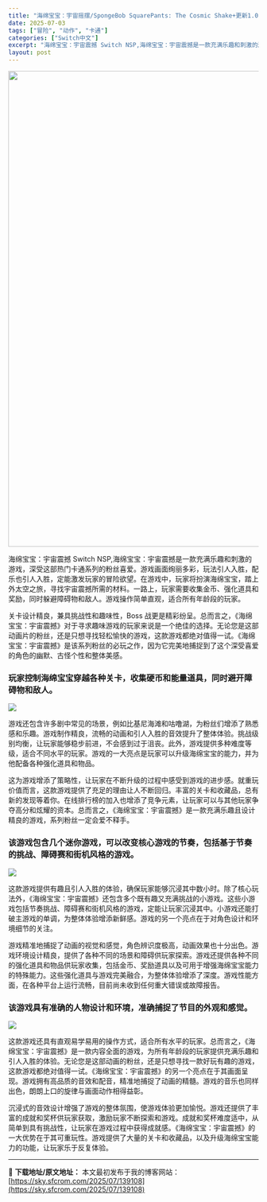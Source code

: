 ```yaml
---
title: "海绵宝宝：宇宙摇摆/SpongeBob SquarePants: The Cosmic Shake+更新1.0.7 Switch NSP中文"
date: 2025-07-03
tags: ["冒险", "动作", "卡通"]
categories: ["Switch中文"]
excerpt: "海绵宝宝：宇宙震撼 Switch NSP,海绵宝宝：宇宙震撼是一款充满乐趣和刺激的游戏，深受这部热门卡通系列的粉丝喜爱。游戏画面绚丽多彩，玩法引人入胜，配乐也引人入胜，定能激发玩家的冒险欲望。在游戏中，玩家将扮演海绵宝宝，踏上外太空之旅，寻找宇宙震撼所需的材料。一路上，玩家需要收集金币、强化道具和奖&hellip;"
layout: post
---
```


<img class="aligncenter size-full wp-image-139109" src="https://sky.sfcrom.com/wp-content/uploads/2025/07/2025070301232362.webp" alt="" width="587" height="957" />

海绵宝宝：宇宙震撼 Switch NSP,海绵宝宝：宇宙震撼是一款充满乐趣和刺激的游戏，深受这部热门卡通系列的粉丝喜爱。游戏画面绚丽多彩，玩法引人入胜，配乐也引人入胜，定能激发玩家的冒险欲望。在游戏中，玩家将扮演海绵宝宝，踏上外太空之旅，寻找宇宙震撼所需的材料。一路上，玩家需要收集金币、强化道具和奖励，同时躲避障碍物和敌人。游戏操作简单直观，适合所有年龄段的玩家。

关卡设计精良，兼具挑战性和趣味性，Boss 战更是精彩纷呈。总而言之，《海绵宝宝：宇宙震撼》对于寻求趣味游戏的玩家来说是一个绝佳的选择。无论您是这部动画片的粉丝，还是只想寻找轻松愉快的游戏，这款游戏都绝对值得一试。《海绵宝宝：宇宙震撼》是该系列粉丝的必玩之作，因为它完美地捕捉到了这个深受喜爱的角色的幽默、古怪个性和整体美感。
<h3>玩家控制海绵宝宝穿越各种关卡，收集硬币和能量道具，同时避开障碍物和敌人。</h3>
<img src="https://img-eshop.cdn.nintendo.net/i/05c72f71cf400a0abe3c3b5d1fa0801a672f8863e329ecd6113d1d0be822a368.jpg?w=1000" />

游戏还包含许多剧中常见的场景，例如比基尼海滩和咕噜湖，为粉丝们增添了熟悉感和乐趣。游戏制作精良，流畅的动画和引人入胜的音效提升了整体体验。挑战级别均衡，让玩家能够稳步前进，不会感到过于沮丧。此外，游戏提供多种难度等级，适合不同水平的玩家。游戏的一大亮点是玩家可以升级海绵宝宝的能力，并为他配备各种强化道具和物品。

这为游戏增添了策略性，让玩家在不断升级的过程中感受到游戏的进步感。就重玩价值而言，这款游戏提供了充足的理由让人不断回归。丰富的关卡和收藏品，总有新的发现等着你。在线排行榜的加入也增添了竞争元素，让玩家可以与其他玩家争夺高分和炫耀的资本。总而言之，《海绵宝宝：宇宙震撼》是一款充满乐趣且设计精良的游戏，系列粉丝一定会爱不释手。
<h3>该游戏包含几个迷你游戏，可以改变核心游戏的节奏，包括基于节奏的挑战、障碍赛和街机风格的游戏。</h3>
<img src="https://img-eshop.cdn.nintendo.net/i/9cea8cb07b52af314b13f62a9fac0c68d7e157fcdebaa07c102dc739767d1ea5.jpg?w=1000" />

这款游戏提供有趣且引人入胜的体验，确保玩家能够沉浸其中数小时。除了核心玩法外，《海绵宝宝：宇宙震撼》还包含多个既有趣又充满挑战的小游戏。这些小游戏包括节奏挑战、障碍赛和街机风格的游戏，定能让玩家沉浸其中。小游戏还能打破主游戏的单调，为整体体验增添新鲜感。游戏的另一个亮点在于对角色设计和环境细节的关注。

游戏精准地捕捉了动画的视觉和感觉，角色辨识度极高，动画效果也十分出色。游戏环境设计精良，提供了各种不同的场景和障碍供玩家探索。游戏还提供各种不同的强化道具和物品供玩家收集，包括金币、奖励道具以及可用于增强海绵宝宝能力的特殊能力。这些强化道具与游戏完美融合，为整体体验增添了深度。游戏性能方面，在各种平台上运行流畅，目前尚未收到任何重大错误或故障报告。
<h3>该游戏具有准确的人物设计和环境，准确捕捉了节目的外观和感觉。</h3>
<img src="https://img-eshop.cdn.nintendo.net/i/e3117e627c1736794e1be3407ef743f4f055a17fdbccb3bf452e1d5a7be458cc.jpg?w=1000" />

这款游戏还具有直观易学易用的操作方式，适合所有水平的玩家。总而言之，《海绵宝宝：宇宙震撼》是一款内容全面的游戏，为所有年龄段的玩家提供充满乐趣和引人入胜的体验。无论您是这部动画的粉丝，还是只想寻找一款好玩有趣的游戏，这款游戏都绝对值得一试。《海绵宝宝：宇宙震撼》的另一个亮点在于其画面呈现。游戏拥有高品质的音效和配音，精准地捕捉了动画的精髓。游戏的音乐也同样出色，朗朗上口的旋律与画面动作相得益彰。

沉浸式的音效设计增强了游戏的整体氛围，使游戏体验更加愉悦。游戏还提供了丰富的成就和奖杯供玩家获取，激励玩家不断探索和游戏。成就和奖杯难度适中，从简单到具有挑战性，让玩家在游戏过程中获得成就感。《海绵宝宝：宇宙震撼》的一大优势在于其可重玩性。游戏提供了大量的关卡和收藏品，以及升级海绵宝宝能力的功能，让玩家乐于反复体验。

---
📖 **下载地址/原文地址：** 本文最初发布于我的博客网站：[https://sky.sfcrom.com/2025/07/139108](https://sky.sfcrom.com/2025/07/139108)
